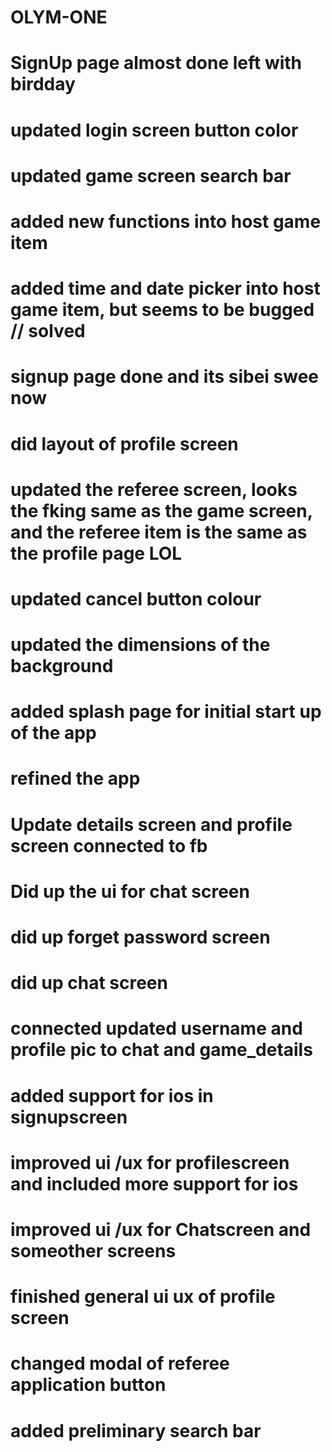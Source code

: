 # OLYM-ONE
# SignUp page almost done left with birdday
# updated login screen button color
# updated game screen search bar
# added new functions into host game item
# added time and date picker into host game item, but seems to be bugged // solved
# signup page done and its sibei swee now
# did layout of profile screen
# updated the referee screen, looks the fking same as the game screen, and the referee item is the same as the profile page LOL
# updated cancel button colour
# updated the dimensions of the background
# added splash page for initial start up of the app
# refined the app
# Update details screen and profile screen connected to fb
# Did up the ui for chat screen 
# did up forget password screen
# did up chat screen
# connected updated username and profile pic to chat and game_details
# added support for ios in signupscreen 
# improved ui /ux for profilescreen and included more support for ios
# improved ui /ux for Chatscreen and someother screens
# finished general ui ux of profile screen
# changed modal of referee application button
# added preliminary search bar